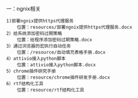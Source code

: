 一：ngnix相关

	1)部署ngnix提供https代理服务
		位置：resources/部署ngnix提供https代理服务.docx
	2）给系统添加密码过期策略
		位置：给程序添加密码过期策略.docx
	3）通过浏览器的宏执行自动任务
		位置：/resource/自动填充表格手册.docx
	4）attivio接入python脚本
		位置：attivio接入python脚本.docx
	5）chrome插件研究手册
		位置：resource/chrome插件研发手册.docx
	6）rtf结构化工具
		位置：resource/rtf结构化工具